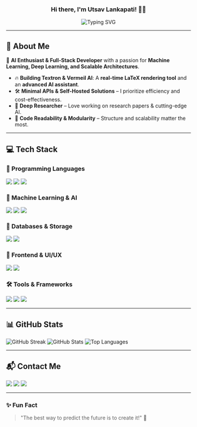 ### <div align="center">Hi there, I'm Utsav Lankapati! 👋🚀</div>

<p align="center">
  <img src="https://readme-typing-svg.demolab.com?font=Fira+Code&weight=500&size=22&pause=1000&color=6A5ACD&center=true&vCenter=true&random=false&width=650&lines=Machine+Learning+%7C+Deep+Learning+%7C+Data+Science;Building+Textron+%26+Vermeil+AI;Minimal+APIs+%7C+Scalable+Architectures;Hands-on+Coder+%7C+Tech+Enthusiast;In-depth+Research+%7C+Building+AI+Assistants" alt="Typing SVG" />
</p>



---

## 🚀 About Me

🎯 **AI Enthusiast & Full-Stack Developer** with a passion for **Machine Learning, Deep Learning, and Scalable Architectures**.
- 🔥 **Building Textron & Vermeil AI**: A **real-time LaTeX rendering tool** and an **advanced AI assistant**.
- 🛠️ **Minimal APIs & Self-Hosted Solutions** – I prioritize efficiency and cost-effectiveness.
- 📖 **Deep Researcher** – Love working on research papers & cutting-edge AI.
- 🎨 **Code Readability & Modularity** – Structure and scalability matter the most.

---

## 💻 Tech Stack

### 🚀 Programming Languages
<p>
  <img src="https://img.shields.io/badge/Python-3776AB?style=for-the-badge&logo=python&logoColor=white" />
  <img src="https://img.shields.io/badge/JavaScript-F7DF1E?style=for-the-badge&logo=javascript&logoColor=black" />
  <img src="https://img.shields.io/badge/C%2B%2B-00599C?style=for-the-badge&logo=c%2B%2B&logoColor=white" />
</p>

### 🤖 Machine Learning & AI
<p>
  <img src="https://img.shields.io/badge/TensorFlow-FF6F00?style=for-the-badge&logo=tensorflow&logoColor=white" />
  <img src="https://img.shields.io/badge/PyTorch-EE4C2C?style=for-the-badge&logo=pytorch&logoColor=white" />
  <img src="https://img.shields.io/badge/OpenCV-5C3EE8?style=for-the-badge&logo=opencv&logoColor=white" />
</p>

### 📂 Databases & Storage
<p>
  <img src="https://img.shields.io/badge/MongoDB-47A248?style=for-the-badge&logo=mongodb&logoColor=white" />
  <img src="https://img.shields.io/badge/PostgreSQL-316192?style=for-the-badge&logo=postgresql&logoColor=white" />
</p>

### 🎨 Frontend & UI/UX
<p>
  <img src="https://img.shields.io/badge/React-61DAFB?style=for-the-badge&logo=react&logoColor=black" />
  <img src="https://img.shields.io/badge/TailwindCSS-06B6D4?style=for-the-badge&logo=tailwindcss&logoColor=white" />
</p>

### 🛠️ Tools & Frameworks
<p>
  <img src="https://img.shields.io/badge/Node.js-339933?style=for-the-badge&logo=nodedotjs&logoColor=white" />
  <img src="https://img.shields.io/badge/Vite-646CFF?style=for-the-badge&logo=vite&logoColor=white" />
  <img src="https://img.shields.io/badge/Docker-2496ED?style=for-the-badge&logo=docker&logoColor=white" />
</p>

---

## 📊 GitHub Stats

<p>
  <img src="https://github-readme-streak-stats.herokuapp.com/?user=Matrixxboy&theme=radical&hide_border=true" alt="GitHub Streak" />
  <img src="https://github-readme-stats.vercel.app/api?username=Matrixxboy&show_icons=true&theme=radical&hide_border=true" alt="GitHub Stats" />
  <img src="https://github-readme-stats.vercel.app/api/top-langs/?username=Matrixxboy&layout=compact&theme=radical&hide_border=true" alt="Top Languages" />
</p>

---

## 📬 Contact Me

<p>
  <a href="https://www.linkedin.com/in/utsav-lankapati-aa407b307/"  target="_blank"><img src="https://img.shields.io/badge/LinkedIn-0A66C2?style=for-the-badge&logo=linkedin&logoColor=white" /></a>
  <a href="https://twitter.com/your-profile"  target="_blank"><img src="https://img.shields.io/badge/Twitter-1DA1F2?style=for-the-badge&logo=twitter&logoColor=white" /></a>
  <a href="mailto:matrix.utsav.lankapati@gmail.com"  target="_blank"><img src="https://img.shields.io/badge/Gmail-D14836?style=for-the-badge&logo=gmail&logoColor=white" /></a>
</p>

---

### ✨ Fun Fact
> "The best way to predict the future is to create it!" 🚀

